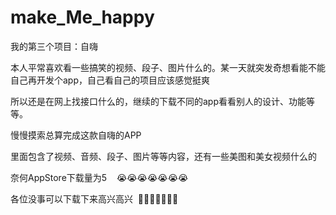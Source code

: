 # make_Me_happy
我的第三个项目：自嗨

本人平常喜欢看一些搞笑的视频、段子、图片什么的。某一天就突发奇想看能不能自己再开发个app，自己看自己的项目应该感觉挺爽

所以还是在网上找接口什么的，继续的下载不同的app看看别人的设计、功能等等。

慢慢摸索总算完成这款自嗨的APP

里面包含了视频、音频、段子、图片等等内容，还有一些美图和美女视频什么的

奈何AppStore下载量为5    😭😭😭😭😭😭😭

各位没事可以下载下来高兴高兴  🙏🙏🙏🙏🙏🙏🙏
